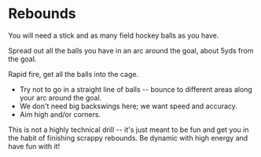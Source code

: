 # Rebounds

You will need a stick and as many field hockey balls as you have.

Spread out all the balls you have in an arc around the goal, about 5yds from the goal.

Rapid fire, get all the balls into the cage.
- Try not to go in a straight line of balls -- bounce to different areas along your arc around the goal.
- We don't need big backswings here; we want speed and accuracy.
- Aim high and/or corners.

This is not a highly technical drill -- it's just meant to be fun and get you in the habit of finishing scrappy rebounds. Be dynamic with high energy and have fun with it!